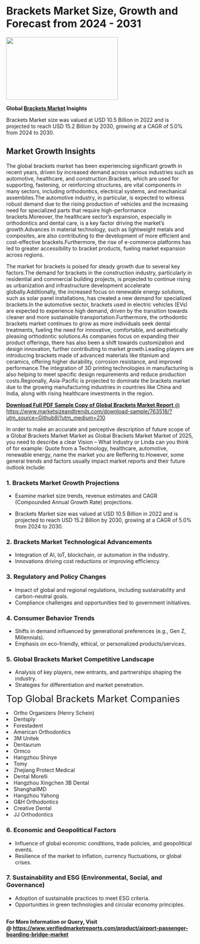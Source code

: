 <H1>Brackets Market Size, Growth and Forecast from 2024 - 2031</H1><img class="aligncenter size-medium wp-image-584254" src="https://thirdeyenews.in/wp-content/uploads/2024/09/Global-Market-Research-300x168.jpeg" alt="" width="300" height="168" /><p><strong>Global&nbsp;<a href="https://www.marketsizeandtrends.com/download-sample/763518/?utm_source=Github8j?utm_medium=210">Brackets Market</a> Insights</strong></p><p>Brackets Market size was valued at USD 10.5 Billion in 2022 and is projected to reach USD 15.2 Billion by 2030, growing at a CAGR of 5.0% from 2024 to 2030.</p><p><h2>Market Growth Insights</h2> <p>The global brackets market has been experiencing significant growth in recent years, driven by increased demand across various industries such as automotive, healthcare, and construction.Brackets, which are used for supporting, fastening, or reinforcing structures, are vital components in many sectors, including orthodontics, electrical systems, and mechanical assemblies.The automotive industry, in particular, is expected to witness robust demand due to the rising production of vehicles and the increasing need for specialized parts that require high-performance brackets.Moreover, the healthcare sector’s expansion, especially in orthodontics and dental care, is a key factor driving the market’s growth.Advances in material technology, such as lightweight metals and composites, are also contributing to the development of more efficient and cost-effective brackets.Furthermore, the rise of e-commerce platforms has led to greater accessibility to bracket products, fueling market expansion across regions.</p> <p><a href="#"></a></p> <p>The market for brackets is poised for steady growth due to several key factors.The demand for brackets in the construction industry, particularly in residential and commercial building projects, is projected to continue rising as urbanization and infrastructure development accelerate globally.Additionally, the increased focus on renewable energy solutions, such as solar panel installations, has created a new demand for specialized brackets.In the automotive sector, brackets used in electric vehicles (EVs) are expected to experience high demand, driven by the transition towards cleaner and more sustainable transportation.Furthermore, the orthodontic brackets market continues to grow as more individuals seek dental treatments, fueling the need for innovative, comfortable, and aesthetically pleasing orthodontic solutions.As companies focus on expanding their product offerings, there has also been a shift towards customization and design innovation, further contributing to market growth.Leading players are introducing brackets made of advanced materials like titanium and ceramics, offering higher durability, corrosion resistance, and improved performance.The integration of 3D printing technologies in manufacturing is also helping to meet specific design requirements and reduce production costs.Regionally, Asia-Pacific is projected to dominate the brackets market due to the growing manufacturing industries in countries like China and India, along with rising healthcare investments in the region.</p> <p><a href="#"></p><p><span class=""><strong>Download Full PDF Sample Copy of Global Brackets Market Report</strong> @ <a href="https://www.marketsizeandtrends.com/download-sample/763518/?utm_source=Github8j?utm_medium=210" target="_blank">https://www.marketsizeandtrends.com/download-sample/763518/?utm_source=Github8j?utm_medium=210</a></span></p><p>In order to make an accurate and perceptive description of future scope of a Global&nbsp;Brackets Market Market as Global&nbsp;Brackets Market Market of 2025, you need to describe a clear Vision &ndash; What Industry or Linda can you think of for example: Quote from a Technology, healthcare, automotive, renewable energy, name the market you are Reffering to.However, some general trends and factors usually impact market reports and their future outlook include:</p><h3>1.&nbsp;<strong>Brackets Market Growth Projections</strong></h3><ul><li>Examine market size trends, revenue estimates and CAGR (Compounded Annual Growth Rate) projections.</li><li><p>Brackets Market size was valued at USD 10.5 Billion in 2022 and is projected to reach USD 15.2 Billion by 2030, growing at a CAGR of 5.0% from 2024 to 2030.</p></li></ul><h3>2.&nbsp;<strong>Brackets Market Technological Advancements</strong></h3><ul><li>Integration of AI, IoT, blockchain, or automation in the industry.</li><li>Innovations driving cost reductions or improving efficiency.</li></ul><h3>3.&nbsp;<strong>Regulatory and Policy Changes</strong></h3><ul><li>Impact of global and regional regulations, including sustainability and carbon-neutral goals.</li><li>Compliance challenges and opportunities tied to government initiatives.</li></ul><h3>4.&nbsp;<strong>Consumer Behavior Trends</strong></h3><ul><li>Shifts in demand influenced by generational preferences (e.g., Gen Z, Millennials).</li><li>Emphasis on eco-friendly, ethical, or personalized products/services.</li></ul><h3>5.&nbsp;<strong>Global Brackets Market Competitive Landscape</strong></h3><ul><li>Analysis of key players, new entrants, and partnerships shaping the industry.</li><li>Strategies for differentiation and market penetration.</li></ul><p data-pm-slice="1 1 []"><span style="color: inherit; font-family: inherit; font-size: 25px;">Top Global Brackets Market Companies</span></p><div class="" data-test-id=""><p><li>Ortho Organizers (Henry Schein)</li><li> Dentsply</li><li> Forestadent</li><li> American Orthodontics</li><li> 3M Unitek</li><li> Dentaurum</li><li> Ormco</li><li> Hangzhou Shinye</li><li> Tomy</li><li> Zhejiang Protect Medical</li><li> Dental Morelli</li><li> Hangzhou Xingchen 3B Dental</li><li> ShanghaiIMD</li><li> Hangzhou Yahong</li><li> G&H Orthodontics</li><li> Creative Dental</li><li> JJ Orthodontics</li></p></div><h3>6.&nbsp;<strong>Economic and Geopolitical Factors</strong></h3><ul><li>Influence of global economic conditions, trade policies, and geopolitical events.</li><li>Resilience of the market to inflation, currency fluctuations, or global crises.</li></ul><h3>7.&nbsp;<strong>Sustainability and ESG (Environmental, Social, and Governance)</strong></h3><ul><li>Adoption of sustainable practices to meet ESG criteria.</li><li>Opportunities in green technologies and circular economy principles.</li></ul><h2><strong style="font-size: 14px;">For More Information or Query, Visit @&nbsp;</strong><a style="background-color: #ffffff; font-size: 14px;" href="https://www.marketsizeandtrends.com/report/brackets-market/" target="_blank">https://www.verifiedmarketreports.com/product/airport-passenger-boarding-bridge-market</a></h2>